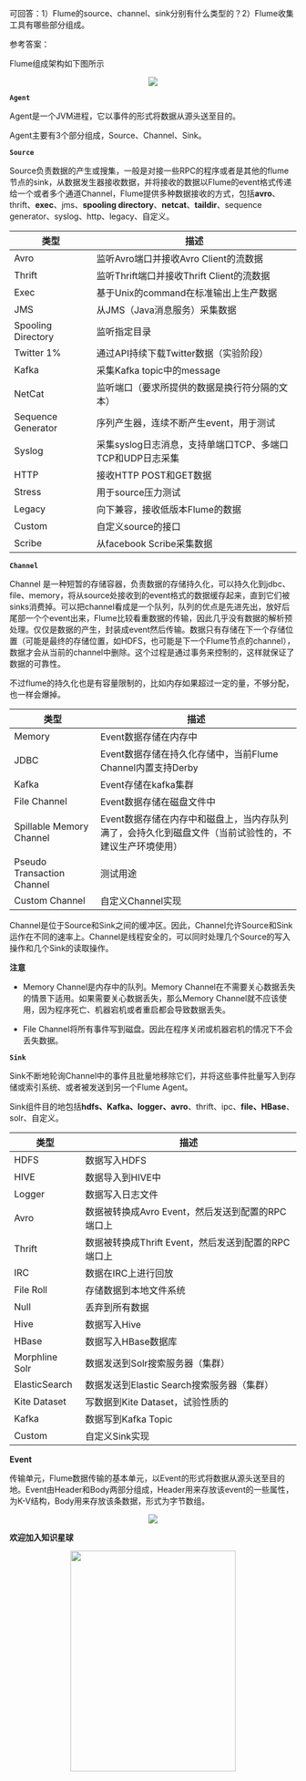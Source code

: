可回答：1）Flume的source、channel、sink分别有什么类型的？2）Flume收集工具有哪些部分组成。   

参考答案：

Flume组成架构如下图所示

<p align="center">
<img src="https://github.com/MoRan1607/BigDataGuide/blob/master/Pics/Flume%E9%9D%A2%E8%AF%95%E9%A2%98Pics/Flume-Flume%E6%9E%B6%E6%9E%8401.png" />  
<p align="center">
</p>   

**`Agent`**

Agent是一个JVM进程，它以事件的形式将数据从源头送至目的。

Agent主要有3个部分组成，Source、Channel、Sink。

**`Source`**

Source负责数据的产生或搜集，一般是对接一些RPC的程序或者是其他的flume节点的sink，从数据发生器接收数据，并将接收的数据以Flume的event格式传递给一个或者多个通道Channel，Flume提供多种数据接收的方式，包括**avro**、thrift、**exec**、jms、**spooling directory**、**netcat**、**taildir**、sequence generator、syslog、http、legacy、自定义。

| 类型               | 描述                                                      |
| ------------------ | --------------------------------------------------------- |
| Avro               | 监听Avro端口并接收Avro Client的流数据                     |
| Thrift             | 监听Thrift端口并接收Thrift Client的流数据                 |
| Exec               | 基于Unix的command在标准输出上生产数据                     |
| JMS                | 从JMS（Java消息服务）采集数据                             |
| Spooling Directory | 监听指定目录                                              |
| Twitter 1%         | 通过API持续下载Twitter数据（实验阶段）                    |
| Kafka              | 采集Kafka topic中的message                                |
| NetCat             | 监听端口（要求所提供的数据是换行符分隔的文本）            |
| Sequence Generator | 序列产生器，连续不断产生event，用于测试                   |
| Syslog             | 采集syslog日志消息，支持单端口TCP、多端口TCP和UDP日志采集 |
| HTTP               | 接收HTTP POST和GET数据                                    |
| Stress             | 用于source压力测试                                        |
| Legacy             | 向下兼容，接收低版本Flume的数据                           |
| Custom             | 自定义source的接口                                        |
| Scribe             | 从facebook Scribe采集数据                                 |

**`Channel`**

Channel 是一种短暂的存储容器，负责数据的存储持久化，可以持久化到jdbc、file、memory，将从source处接收到的event格式的数据缓存起来，直到它们被sinks消费掉。可以把channel看成是一个队列，队列的优点是先进先出，放好后尾部一个个event出来，Flume比较看重数据的传输，因此几乎没有数据的解析预处理。仅仅是数据的产生，封装成event然后传输。数据只有存储在下一个存储位置（可能是最终的存储位置，如HDFS，也可能是下一个Flume节点的channel），数据才会从当前的channel中删除。这个过程是通过事务来控制的，这样就保证了数据的可靠性。

不过flume的持久化也是有容量限制的，比如内存如果超过一定的量，不够分配，也一样会爆掉。

| 类型                       | 描述                                                         |
| -------------------------- | ------------------------------------------------------------ |
| Memory                     | Event数据存储在内存中                                        |
| JDBC                       | Event数据存储在持久化存储中，当前Flume Channel内置支持Derby  |
| Kafka                      | Event存储在kafka集群                                         |
| File Channel               | Event数据存储在磁盘文件中                                    |
| Spillable Memory Channel   | Event数据存储在内存中和磁盘上，当内存队列满了，会持久化到磁盘文件（当前试验性的，不建议生产环境使用） |
| Pseudo Transaction Channel | 测试用途                                                     |
| Custom Channel             | 自定义Channel实现                                            |

Channel是位于Source和Sink之间的缓冲区。因此，Channel允许Source和Sink运作在不同的速率上。Channel是线程安全的，可以同时处理几个Source的写入操作和几个Sink的读取操作。

**注意**

- Memory Channel是内存中的队列。Memory Channel在不需要关心数据丢失的情景下适用。如果需要关心数据丢失，那么Memory Channel就不应该使用，因为程序死亡、机器宕机或者重启都会导致数据丢失。

- File Channel将所有事件写到磁盘。因此在程序关闭或机器宕机的情况下不会丢失数据。

**`Sink`**

Sink不断地轮询Channel中的事件且批量地移除它们，并将这些事件批量写入到存储或索引系统、或者被发送到另一个Flume Agent。

Sink组件目的地包括**hdfs、Kafka、logger、avro**、thrift、ipc、**file、HBase**、solr、自定义。

| 类型           | 描述                                                |
| -------------- | --------------------------------------------------- |
| HDFS           | 数据写入HDFS                                        |
| HIVE           | 数据导入到HIVE中                                    |
| Logger         | 数据写入日志文件                                    |
| Avro           | 数据被转换成Avro Event，然后发送到配置的RPC端口上   |
| Thrift         | 数据被转换成Thrift Event，然后发送到配置的RPC端口上 |
| IRC            | 数据在IRC上进行回放                                 |
| File Roll      | 存储数据到本地文件系统                              |
| Null           | 丢弃到所有数据                                      |
| Hive           | 数据写入Hive                                        |
| HBase          | 数据写入HBase数据库                                 |
| Morphline Solr | 数据发送到Solr搜索服务器（集群）                    |
| ElasticSearch  | 数据发送到Elastic Search搜索服务器（集群）          |
| Kite Dataset   | 写数据到Kite Dataset，试验性质的                    |
| Kafka          | 数据写到Kafka Topic                                 |
| Custom         | 自定义Sink实现                                      |

**Event**

传输单元，Flume数据传输的基本单元，以Event的形式将数据从源头送至目的地。Event由Header和Body两部分组成，Header用来存放该event的一些属性，为K-V结构，Body用来存放该条数据，形式为字节数组。   

<p align="center">
<img src="https://github.com/MoRan1607/BigDataGuide/blob/master/Pics/Flume%E9%9D%A2%E8%AF%95%E9%A2%98Pics/Flume-Flume%E6%9E%B6%E6%9E%8402.png" />  
<p align="center">
</p>   

**欢迎加入知识星球**   
<p align="center">
<img src="https://github.com/MoRan1607/BigDataGuide/blob/master/Pics/%E6%98%9F%E7%90%83%E4%BC%98%E6%83%A0%E5%88%B8%20(21).png"  width="290" height="387"/>  
<p align="center">
</p>   

